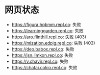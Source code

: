 # 网页状态
- https://figura.hpbmm.repl.co: 失败
- https://learninggarden.repl.co: 失败
- https://aro.flinthill.repl.co: 失败 (403)
- https://mization.edpjg.repl.co: 失败 (403)
- https://deo.babox.repl.co: 失败
- https://jsn.limkon.repl.co: 失败
- https://v.chavir.repl.co: 失败
- https://chatai.cokio.repl.co: 失败
